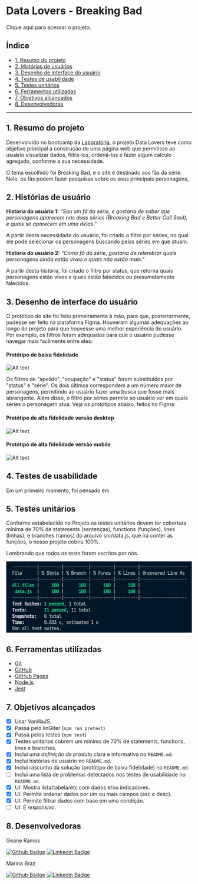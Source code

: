 # Data Lovers - Breaking Bad

Clique aqui para acessar o projeto.

## Índice

- [1. Resumo do projeto](#1-resumo-do-projeto)
- [2. Histórias de usuários](#2-histórias-de-usuário)
- [3. Desenho de interface do usuário](#3-desenho-de-interface-do-usuário)
- [4. Testes de usabilidade](#4-testes-de-usabilidade)
- [5. Testes unitários](#5-testes-unitários)
- [6. Ferramentas utilizadas](#6-ferramentas-utilizadas)
- [7. Objetivos alcançados](#7-objetivos-alcançados)
- [8. Desenvolvedoras](#10-desenvolvedoras)

---

## 1. Resumo do projeto

Desenvolvido no bootcamp da [Laboratória](https://www.laboratoria.la/br), o projeto Data Lovers teve como objetivo principal a construção de uma página web que permitisse ao usuário visualizar dados, filtrá-los, ordená-los e fazer algum cálculo agregado, conforme a sua necessidade.

O tema escolhido foi Breaking Bad, e o site é destinado aos fãs da série. Nele, os fãs podem fazer pesquisas sobre os seus principais personagens,

## 2. Histórias de usuário

**História do usuário 1:**
_"Sou um fã da série, e gostaria de saber que personagens aparecem nas duas séries (Breaking Bad e Better Call Saul), e quais só aparecem em uma delas."_

A partir desta necessidade do usuário, foi criado o filtro por séries, no qual ele pode selecionar os personagens buscando pelas séries em que atuam.

**História do usuário 2:**
_"Como fã da série, gostaria de relembrar quais personagens ainda estão vivos e quais não estão mais."_

A partir desta história, foi criado o filtro por status, que retorna quais personagens estão vivos e quais estão falecidos ou presumidamente falecidos.

## 3. Desenho de interface do usuário

O protótipo do site foi feito primeiramente à mão, para que, posteriormente, pudesse ser feito na plataforma Figma. Houveram algumas adequações ao longo do projeto para que houvesse uma melhor experiência do usuário. Por exemplo, os filtros foram adequados para que o usuário pudesse navegar mais facilmente entre eles:

#### Protótipo de baixa fidelidade

![Alt text](src/img/prot%C3%B3tipo%20-%20baixa%20fidelidade.jpeg)

Os filtros de "apelido", "ocupação" e "status" foram substituídos por "status" e "série". Os dois últimos correspondem a um número maior de personagens, permitindo ao usuário fazer uma busca que fosse mais abrangente. Além disso, o filtro por séries permite ao usuário ver em quais séries o personagem atua. Veja os protótipos abaixo, feitos no Figma:

#### Protótipo de alta fidelidade versão desktop

![Alt text](src/img/Prot%C3%B3tipo%20de%20alta%20fidelidade%20-%20desktop.png)

#### Protótipo de alta fidelidade versão mobile

![Alt text](src/img/Prot%C3%B3tipo%20de%20alta%20fidelidade%20-%20mobile.png)

## 4. Testes de usabilidade

Em um primeiro momento, foi pensado em

## 5. Testes unitários

Conforme estabelecido no Projeto os testes unitários devem ter cobertura mínima de 70% de statements (sentenças), functions (funções), lines (linhas), e branches (ramos) do arquivo src/data.js, que irá conter as funções, o nosso projeto cobriu 100%.

Lembrando que todos os teste foram escritos por nós.

![Alt text](src/img/testesUnitarios.png)

## 6. Ferramentas utilizadas

- [Git](https://git-scm.com/)
- [GitHub](https://github.com/)
- [GitHub Pages](https://pages.github.com/)
- [Node.js](https://nodejs.org/)
- [Jest](https://jestjs.io/)

## 7. Objetivos alcançados

- [x] Usar VanillaJS.
- [x] Passa pelo linGIter (`npm run pretest`)
- [x] Passa pelos testes (`npm test`)
- [x] Testes unitários cobrem um mínimo de 70% de statements, functions, lines e
      branches.
- [x] Inclui uma _definição de produto_ clara e informativa no `README.md`.
- [x] Inclui histórias de usuário no `README.md`.
- [x] Inclui rascunho da solução (protótipo de baixa fidelidade) no `README.md`.
- [ ] Inclui uma lista de problemas detectados nos testes de usabilidade no
      `README.md`.
- [x] UI: Mostra lista/tabela/etc com dados e/ou indicadores.
- [x] UI: Permite ordenar dados por um ou mais campos (asc e desc).
- [x] UI: Permite filtrar dados com base em uma condição.
- [ ] UI: É _responsivo_.

## 8. Desenvolvedoras

Geane Ramos

[![Github Badge](https://img.shields.io/badge/-Github-000?style=flat-square&logo=Github&logoColor=white&link=https://github.com/geanemr)](https://github.com/geanemr) [![Linkedin Badge](https://img.shields.io/badge/-LinkedIn-blue?style=flat-square&logo=Linkedin&logoColor=white&link=https://https://www.linkedin.com/in/geane-moraes-ramos/)](https://www.linkedin.com/in/geane-moraes-ramos/)

Marina Braz

[![Github Badge](https://img.shields.io/badge/-Github-000?style=flat-square&logo=Github&logoColor=white&link=https://github.com/maahnbraz)](https://github.com/maahnbraz) [![Linkedin Badge](https://img.shields.io/badge/-LinkedIn-blue?style=flat-square&logo=Linkedin&logoColor=white&link=https://https://https://www.linkedin.com/in/marinanbraz/)](https://www.linkedin.com/in/marinanbraz/)
